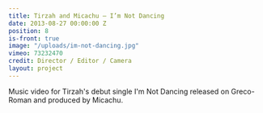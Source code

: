 ```yaml
---
title: Tirzah and Micachu — I’m Not Dancing
date: 2013-08-27 00:00:00 Z
position: 8
is-front: true
image: "/uploads/im-not-dancing.jpg"
vimeo: 73232470
credit: Director / Editor / Camera
layout: project
---
```


Music video for Tirzah's debut single I'm Not Dancing released on Greco-Roman and produced by Micachu.